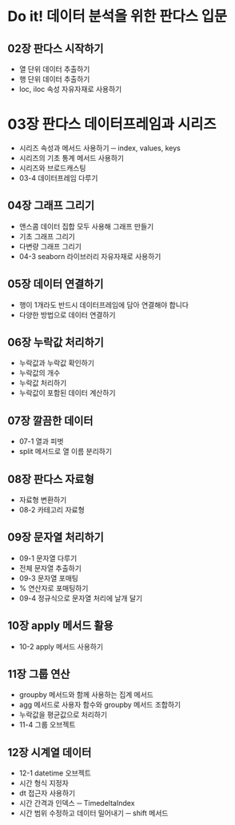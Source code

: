 ﻿# Do it! 데이터 분석을 위한 판다스 입문

## 02장 판다스 시작하기

- 열 단위 데이터 추출하기
- 행 단위 데이터 추출하기
- loc, iloc 속성 자유자재로 사용하기

# 03장 판다스 데이터프레임과 시리즈

- 시리즈 속성과 메서드 사용하기 ─ index, values, keys
- 시리즈의 기초 통계 메서드 사용하기
- 시리즈와 브로드캐스팅
- 03-4 데이터프레임 다루기

## 04장 그래프 그리기

- 앤스콤 데이터 집합 모두 사용해 그래프 만들기
- 기초 그래프 그리기
- 다변량 그래프 그리기
- 04-3 seaborn 라이브러리 자유자재로 사용하기

## 05장 데이터 연결하기

- 행이 1개라도 반드시 데이터프레임에 담아 연결해야 합니다 
- 다양한 방법으로 데이터 연결하기

## 06장 누락값 처리하기

- 누락값과 누락값 확인하기 
- 누락값의 개수 
- 누락값 처리하기 
- 누락값이 포함된 데이터 계산하기 

## 07장 깔끔한 데이터

- 07-1 열과 피벗
- split 메서드로 열 이름 분리하기 


## 08장 판다스 자료형

- 자료형 변환하기
- 08-2 카테고리 자료형 

## 09장 문자열 처리하기

- 09-1 문자열 다루기
- 전체 문자열 추출하기
- 09-3 문자열 포매팅
- % 연산자로 포매팅하기 
- 09-4 정규식으로 문자열 처리에 날개 달기

## 10장 apply 메서드 활용

- 10-2 apply 메서드 사용하기


## 11장 그룹 연산

- groupby 메서드와 함께 사용하는 집계 메서드 
- agg 메서드로 사용자 함수와 groupby 메서드 조합하기
- 누락값을 평균값으로 처리하기 
- 11-4 그룹 오브젝트

## 12장 시계열 데이터
- 12-1 datetime 오브젝트
- 시간 형식 지정자
- dt 접근자 사용하기
- 시간 간격과 인덱스 ─ TimedeltaIndex 
- 시간 범위 수정하고 데이터 밀어내기 ─ shift 메서드